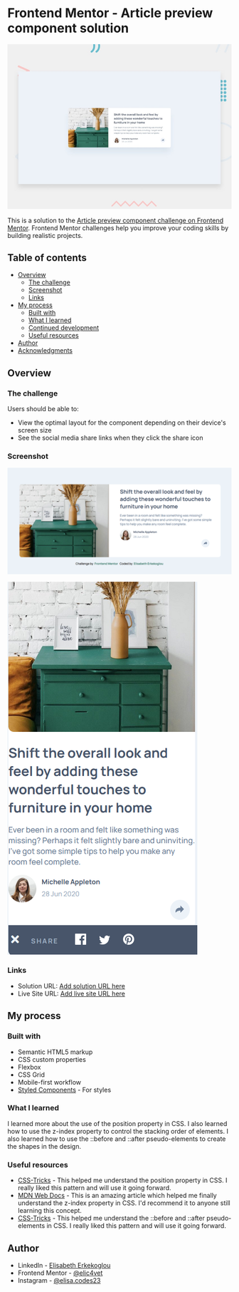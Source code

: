 # Frontend Mentor - Article preview component solution

![](./src/assets/images/desktop-preview.jpg)

This is a solution to the [Article preview component challenge on Frontend Mentor](https://www.frontendmentor.io/challenges/article-preview-component-dYBN_pYFT). Frontend Mentor challenges help you improve your coding skills by building realistic projects.

## Table of contents

- [Overview](#overview)
  - [The challenge](#the-challenge)
  - [Screenshot](#screenshot)
  - [Links](#links)
- [My process](#my-process)
  - [Built with](#built-with)
  - [What I learned](#what-i-learned)
  - [Continued development](#continued-development)
  - [Useful resources](#useful-resources)
- [Author](#author)
- [Acknowledgments](#acknowledgments)

## Overview

### The challenge

Users should be able to:

- View the optimal layout for the component depending on their device's screen size
- See the social media share links when they click the share icon

### Screenshot

![](./src/assets/images/deskapp1.png)

![](./src/assets/images/mobapp1.png)

### Links

- Solution URL: [Add solution URL here](https://github.com/elic4vet/article-preview)
- Live Site URL: [Add live site URL here](https://courageous-cassata-c60229.netlify.app/)

## My process

### Built with

- Semantic HTML5 markup
- CSS custom properties
- Flexbox
- CSS Grid
- Mobile-first workflow
- [Styled Components](https://styled-components.com/) - For styles

### What I learned

I learned more about the use of the position property in CSS. I also learned how to use the z-index property to control the stacking order of elements. I also learned how to use the ::before and ::after pseudo-elements to create the shapes in the design.

### Useful resources

- [CSS-Tricks](https://css-tricks.com/almanac/properties/p/position/) - This helped me understand the position property in CSS. I really liked this pattern and will use it going forward.
- [MDN Web Docs](https://developer.mozilla.org/en-US/docs/Web/CSS/z-index) - This is an amazing article which helped me finally understand the z-index property in CSS. I'd recommend it to anyone still learning this concept.
- [CSS-Tricks](https://css-tricks.com/almanac/selectors/a/after-and-before/) - This helped me understand the ::before and ::after pseudo-elements in CSS. I really liked this pattern and will use it going forward.

## Author

- LinkedIn - [Elisabeth Erkekoglou ](https://www.linkedin.com/in/eerkekoglou/)
- Frontend Mentor - [@elic4vet](https://www.frontendmentor.io/profile/elic4vet)
- Instagram - [@elisa.codes23](https://www.instagram.com/elisa.codes23/)
